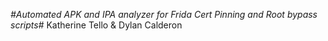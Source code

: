 *#Automated APK and IPA analyzer for Frida Cert Pinning and Root bypass scripts#*
Katherine Tello & Dylan Calderon
